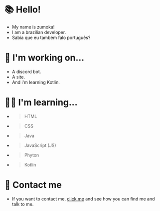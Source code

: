 # 📚 Hello!
* My name is zumoka!
* I am a brazilian developer.
* Sabia que eu também falo português?  
# 🧹 I'm working on...
* A discord bot.
* A site.
* And i'm learning Kotlin. 
# 🐱‍💻 I'm learning...
* > HTML
* > CSS
* > Java
* > JavaScript (JS) 
* > Phyton
* > Kotlin
# 📩 Contact me
* If you want to contact me, <a href="https://zumoka.github.io/contact.html">click me</a> and see how you can find me and talk to me.

